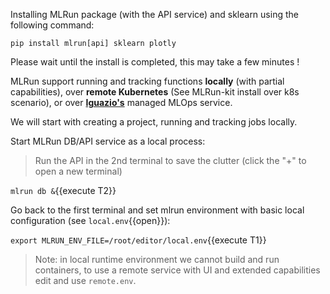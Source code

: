 Installing MLRun package (with the API service) and sklearn using the following command:

`pip install mlrun[api] sklearn plotly`

Please wait until the install is completed, this may take a few minutes !

MLRun support running and tracking functions **locally** (with partial capabilities), 
over **remote Kubernetes** (See MLRun-kit install over k8s scenario), or over [**Iguazio's**](https://www.iguazio.com/) managed MLOps service. 

We will start with creating a project, running and tracking jobs locally.  

Start MLRun DB/API service as a local process:

>  Run the API in the 2nd terminal to save the clutter (click the "+" to open a new terminal)

`mlrun db &`{{execute T2}}

Go back to the first terminal and set mlrun environment with basic local configuration (see `local.env`{{open}}):

`export MLRUN_ENV_FILE=/root/editor/local.env`{{execute T1}}

> Note: in local runtime environment we cannot build and run containers, to use a remote service with UI and 
> extended capabilities edit and use `remote.env`.
